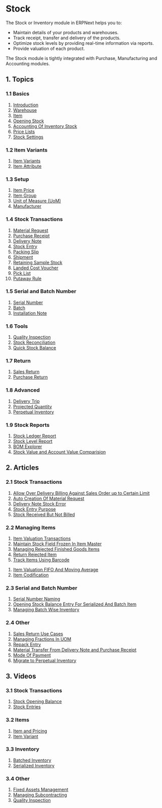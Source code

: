 <!-- add-breadcrumbs -->
# Stock
The Stock or Inventory module in ERPNext helps you to:

* Maintain details of your products and warehouses.
* Track receipt, transfer and delivery of the products.
* Optimize stock levels by providing real-time information via reports.
* Provide valuation of each product.

The Stock module is tightly integrated with Purchase, Manufacturing and Accounting modules.

## 1. Topics

### 1.1 Basics
1. [Introduction](/docs/v13/user/manual/en/stock/introduction)
1. [Warehouse](/docs/v13/user/manual/en/stock/warehouse)
1. [Item](/docs/v13/user/manual/en/stock/item)
1. [Opening Stock](/docs/v13/user/manual/en/stock/opening-stock)
1. [Accounting Of Inventory Stock](/docs/v13/user/manual/en/stock/accounting-of-inventory-stock)
1. [Price Lists](/docs/v13/user/manual/en/stock/price-lists)
1. [Stock Settings](/docs/v13/user/manual/en/stock/stock-settings)

### 1.2 Item Variants
1. [Item Variants](/docs/v13/user/manual/en/stock/item-variants)
1. [Item Attribute](/docs/v13/user/manual/en/stock/item-attribute)

### 1.3 Setup
1. [Item Price](/docs/v13/user/manual/en/stock/item-price)
1. [Item Group](/docs/v13/user/manual/en/stock/item-group)
1. [Unit of Measure (UoM)](/docs/v13/user/manual/en/stock/uom)
1. [Manufacturer](/docs/v13/user/manual/en/stock/manufacturer)

### 1.4 Stock Transactions
1. [Material Request](/docs/v13/user/manual/en/stock/material-request)
1. [Purchase Receipt](/docs/v13/user/manual/en/stock/purchase-receipt)
1. [Delivery Note](/docs/v13/user/manual/en/stock/delivery-note)
1. [Stock Entry](/docs/v13/user/manual/en/stock/stock-entry)
1. [Packing Slip](/docs/v13/user/manual/en/stock/packing-slip)
1. [Shipment](/docs/v13/user/manual/en/stock/shipment)
1. [Retaining Sample Stock](/docs/v13/user/manual/en/stock/retain-sample-stock)
1. [Landed Cost Voucher](/docs/v13/user/manual/en/stock/landed-cost-voucher)
1. [Pick List](/docs/v13/user/manual/en/stock/pick-list)
1. [Putaway Rule](/docs/v13/user/manual/en/stock/putaway-rule)

### 1.5 Serial and Batch Number
1. [Serial Number](/docs/v13/user/manual/en/stock/serial-no)
1. [Batch](/docs/v13/user/manual/en/stock/batch)
1. [Installation Note](/docs/v13/user/manual/en/stock/installation-note)

### 1.6 Tools
1. [Quality Inspection](/docs/v13/user/manual/en/stock/quality-inspection)
1. [Stock Reconciliation](/docs/v13/user/manual/en/stock/stock-reconciliation)
1. [Quick Stock Balance](/docs/v13/user/manual/en/stock/quick-stock-balance)

### 1.7 Return
1. [Sales Return](/docs/v13/user/manual/en/stock/sales-return)
1. [Purchase Return](/docs/v13/user/manual/en/stock/purchase-return)

### 1.8 Advanced
1. [Delivery Trip](/docs/v13/user/manual/en/stock/delivery-trip)
1. [Projected Quantity](/docs/v13/user/manual/en/stock/projected-quantity)
1. [Perpetual Inventory](/docs/v13/user/manual/en/stock/perpetual-inventory)

### 1.9 Stock Reports
1. [Stock Ledger Report](/docs/v13/user/manual/en/stock/stock-ledger)
2. [Stock Level Report](/docs/v13/user/manual/en/stock/stock-level-report)
1. [BOM Explorer](/docs/v13/user/manual/en/stock/bom_explorer)
1. [Stock Value and Account Value Comparision](/docs/v13/user/manual/en/stock/stock-value-account-value-comparison)

## 2. Articles
### 2.1 Stock Transactions
1. [Allow Over Delivery Billing Against Sales Order up to Certain Limit](/docs/v13/user/manual/en/stock/articles/allow-over-delivery-billing-against-sales-order-upto-certain-limit)
1. [Auto Creation Of Material Request](/docs/v13/user/manual/en/stock/articles/auto-creation-of-material-request)
1. [Delivery Note Stock Error](/docs/v13/user/manual/en/stock/articles/delivery-note-stock-error)
1. [Stock Entry Purpose](/docs/v13/user/manual/en/stock/articles/stock-entry-purpose)
1. [Stock Received But Not Billed](/docs/v13/user/manual/en/stock/articles/stock-received-but-not-billed)


### 2.2 Managing Items
1. [Item Valuation Transactions](/docs/v13/user/manual/en/stock/articles/item-valuation-transactions)
1. [Maintain Stock Field Frozen In Item Master](/docs/v13/user/manual/en/stock/articles/maintain-stock-field-frozen-in-item-master)
1. [Managing Rejected Finished Goods Items](/docs/v13/user/manual/en/stock/articles/managing-rejected-finished-goods-items)
1. [Return Rejected Item](/docs/v13/user/manual/en/stock/articles/return-rejected-item)
1. [Track Items Using Barcode](/docs/v13/user/manual/en/stock/articles/track-items-using-barcode)
<!-- 1. [Creating Depreciation For Item](/docs/v13/user/manual/en/stock/articles/creating-depreciation-for-item) old...-->
1. [Item Valuation FIFO And Moving Average](/docs/v13/user/manual/en/stock/articles/item-valuation-fifo-and-moving-average)
1. [Item Codification](/docs/v13/user/manual/en/stock/articles/item-codification)

### 2.3 Serial and Batch Number
1. [Serial Number Naming](/docs/v13/user/manual/en/stock/articles/serial-no-naming)
1. [Opening Stock Balance Entry For Serialized And Batch Item](/docs/v13/user/manual/en/stock/articles/opening-stock-balance-entry-for-serialized-and-batch-item)
1. [Managing Batch Wise Inventory](/docs/v13/user/manual/en/stock/articles/managing-batch-wise-inventory)

### 2.4 Other
1. [Sales Return Use Cases](/docs/v13/user/manual/en/stock/articles/sales-return-use-cases)
1. [Managing Fractions In UOM](/docs/v13/user/manual/en/stock/articles/managing-fractions-in-uom)
1. [Repack Entry](/docs/v13/user/manual/en/stock/articles/repack-entry)
1. [Material Transfer From Delivery Note and Purchase Receipt](/docs/v13/user/manual/en/stock/articles/material-transfer-from-delivery-note)
1. [Mode Of Payment](/docs/v13/user/manual/en/stock/articles/mode_of_payment)
1. [Migrate to Perpetual Inventory](/docs/v13/user/manual/en/stock/articles/migrate-to-perpetual-inventory)

## 3. Videos

### 3.1 Stock Transactions
1. [Stock Opening Balance](/docs/v13/user/videos/learn/opening-stock)
1. [Stock Entries](/docs/v13/user/videos/learn/stock-entries)

### 3.2 Items
1. [Item and Pricing](/docs/v13/user/videos/learn/item)
1. [Item Variant](/docs/v13/user/videos/learn/item-variant)

### 3.3 Inventory
1. [Batched Inventory](/docs/v13/user/videos/learn/batch-inventory)
1. [Serialized Inventory](/docs/v13/user/videos/learn/serialized-inventory)

### 3.4 Other
1. [Fixed Assets Management](/docs/v13/user/videos/learn/fixed-assets)
1. [Managing Subcontracting](/docs/v13/user/videos/learn/subcontracting)
1. [Quality Inspection](/docs/v13/user/videos/learn/quality-inspection)
